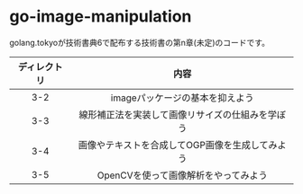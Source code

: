 # go-image-manipulation

golang.tokyoが技術書典6で配布する技術書の第n章(未定)のコードです。

|ディレクトリ|内容|
|:-----------:|:------------:|
|3-2|imageパッケージの基本を抑えよう|
|3-3|線形補正法を実装して画像リサイズの仕組みを学ぼう|
|3-4|画像やテキストを合成してOGP画像を生成してみよう|
|3-5|OpenCVを使って画像解析をやってみよう|

